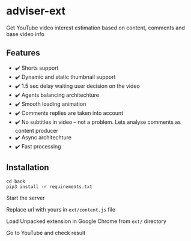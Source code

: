 # adviser-ext
Get YouTube video interest estimation based on content, comments and base video info

## Features

- ✔️ Shorts support
- ✔️ Dynamic and static thumbnail support
- ✔️ 1.5 sec delay waiting user decision on the video
- ✔️ Agents balancing architechture
- ✔️ Smooth loading animation
- ✔️ Comments replies are taken into account
- ✔️ No subtitles in video – not a problem. Lets analyse comments as content producer
- ✔️ Async architechture
- ✔️ Fast processing

## Installation
```
cd back
pip3 install -r requirements.txt
```
Start the server

Replace url with yours in `ext/content.js` file

Load Unpacked extension in Google Chrome from `ext/` directory

Go to YouTube and check result
